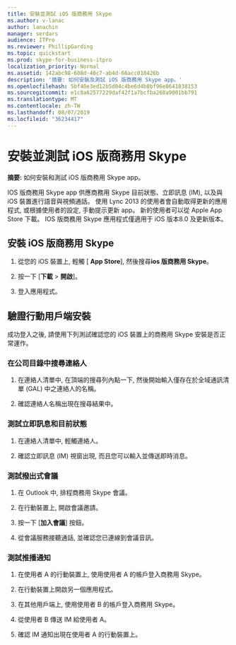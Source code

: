 ```yaml
---
title: 安裝並測試 iOS 版商務用 Skype
ms.author: v-lanac
author: lanachin
manager: serdars
audience: ITPro
ms.reviewer: PhillipGarding
ms.topic: quickstart
ms.prod: skype-for-business-itpro
localization_priority: Normal
ms.assetid: 142abc98-608d-40c7-ab4d-66acc010426b
description: '摘要: 如何安裝及測試 iOS 版商務用 Skype app。'
ms.openlocfilehash: 5bf40e3ed12b5d04c4be6d4b8bf96e8641838153
ms.sourcegitcommit: e1c8a62577229daf42f1a7bcfba268a9001bb791
ms.translationtype: MT
ms.contentlocale: zh-TW
ms.lasthandoff: 08/07/2019
ms.locfileid: "36234417"
---
```

# <a name="install-and-test-skype-for-business-for-ios"></a>安裝並測試 iOS 版商務用 Skype
 
**摘要:** 如何安裝和測試 iOS 版商務用 Skype app。
  
IOS 版商務用 Skype app 供應商務用 Skype 目前狀態、立即訊息 (IM), 以及與 iOS 裝置進行語音與視頻通話。 使用 Lync 2013 的使用者會自動取得更新的應用程式, 或根據使用者的設定, 手動提示更新 app。 新的使用者可以從 Apple App Store 下載。 IOS 版商務用 Skype 應用程式僅適用于 iOS 版本8.0 及更新版本。
  
## <a name="installing-skype-for-business-for-ios"></a>安裝 iOS 版商務用 Skype

1. 從您的 iOS 裝置上, 輕觸 [ **App Store**], 然後搜尋**ios 版商務用 Skype**。
    
2. 按一下 [**下載** > **開啟**]。 
    
3. 登入應用程式。
    
## <a name="verifying-mobile-client-installation"></a>驗證行動用戶端安裝

成功登入之後, 請使用下列測試確認您的 iOS 裝置上的商務用 Skype 安裝是否正常運作。 
  
### <a name="search-for-a-contact-in-the-corporate-directory"></a>在公司目錄中搜尋連絡人

1. 在連絡人清單中, 在頂端的搜尋列內點一下, 然後開始輸入僅存在於全域通訊清單 (GAL) 中之連絡人的名稱。 
    
2. 確認連絡人名稱出現在搜尋結果中。 
    
### <a name="test-instant-messaging-and-presence"></a>測試立即訊息和目前狀態

1. 在連絡人清單中, 輕觸連絡人。 
    
2. 確認立即訊息 (IM) 視窗出現, 而且您可以輸入並傳送即時消息。 
    
### <a name="test-dial-out-conferencing"></a>測試撥出式會議

1. 在 Outlook 中, 排程商務用 Skype 會議。 
    
2. 在行動裝置上, 開啟會議邀請。 
    
3. 按一下 [**加入會議**] 按鈕。
    
4. 從會議服務接聽通話, 並確認您已連線到會議音訊。 
    
### <a name="test-push-notifications"></a>測試推播通知

1. 在使用者 A 的行動裝置上, 使用使用者 A 的帳戶登入商務用 Skype。 
    
2. 在行動裝置上開啟另一個應用程式。 
    
3. 在其他用戶端上, 使用使用者 B 的帳戶登入商務用 Skype。 
    
4. 從使用者 B 傳送 IM 給使用者 A。 
    
5. 確認 IM 通知出現在使用者 A 的行動裝置上。 
    


